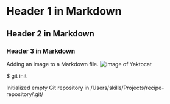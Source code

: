 # Header 1 in Markdown
## Header 2 in Markdown
### Header 3 in Markdown
Adding an image to a Markdown file.
![Image of Yaktocat](https://octodex.github.com/images/yaktocat.png)

$ git init

Initialized empty Git repository in /Users/skills/Projects/recipe-repository/.git/

